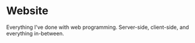 # Website
Everything I've done with web programming. Server-side, client-side, and everything in-between.
